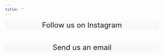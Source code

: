 ```yaml
---
title: ''
---
```



<div class="container">
	<div style="background-color: #f8f8f8;" class="bg-white text-center mx-2 px-4 py-10 flex flex-row justify-center items-center duration-300 transform h-full hover:-translate-y-1 hover:shadow-lg"> <a href="https://www.instagram.com/montreal.cup/?hl=en">
    </a> 
    <p style="text-align: center">
<font size="+2"> Follow us on Instagram </font>
</p>
    </div> 
</div>

</br> 

<div class="container">
	<div style="background-color: #f8f8f8;" class="bg-white text-center mx-2 px-4 py-10 flex flex-row justify-center items-center duration-300 transform h-full hover:-translate-y-1 hover:shadow-lg"> <a href="mailto:montrealcup@gmail.com">
    </a> 
    <p style="text-align: center">
<font size="+2"> Send us an email </font>
</p>
    </div> 
</div>
